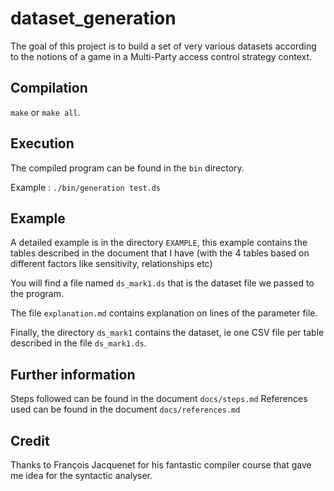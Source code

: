 # dataset_generation

The goal of this project is to build a set of very various datasets according to
the notions of a game in a Multi-Party access control strategy context.

## Compilation

`make` or `make all`.

## Execution

The compiled program can be found in the `bin` directory.

Example : `./bin/generation test.ds`

## Example

A detailed example is in the directory `EXAMPLE`, this example contains the
tables described in the document that I have (with the 4 tables based on
different factors like sensitivity, relationships etc)

You will find a file named `ds_mark1.ds` that is the dataset file we passed
to the program.

The file `explanation.md` contains explanation on lines of the parameter file.

Finally, the directory `ds_mark1` contains the dataset, ie one CSV file per
table described in the file `ds_mark1.ds`.

## Further information

Steps followed can be found in the document `docs/steps.md`
References used can be found in the document `docs/references.md`

## Credit

Thanks to François Jacquenet for his fantastic compiler course that gave me
idea for the syntactic analyser.
